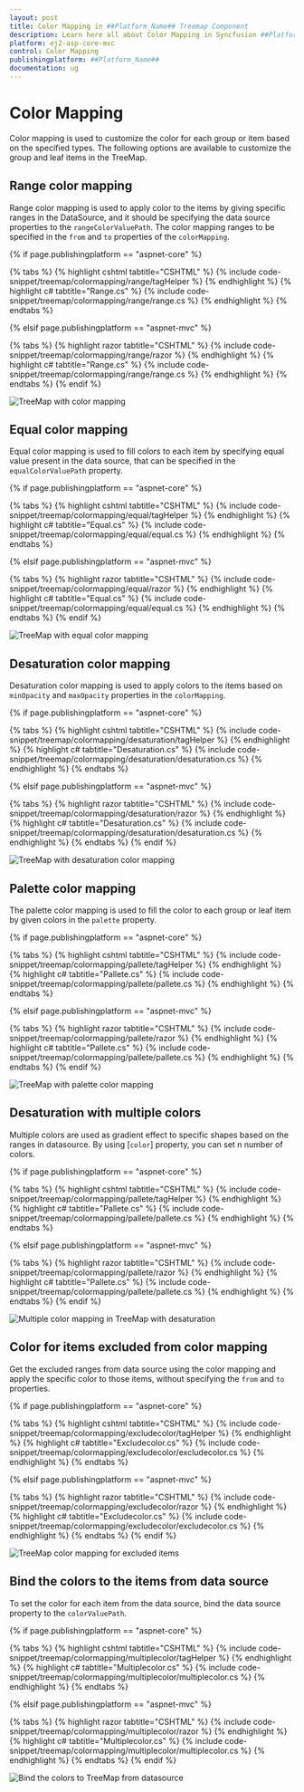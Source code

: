 ```yaml
---
layout: post
title: Color Mapping in ##Platform_Name## Treemap Component
description: Learn here all about Color Mapping in Syncfusion ##Platform_Name## Treemap component and more.
platform: ej2-asp-core-mvc
control: Color Mapping
publishingplatform: ##Platform_Name##
documentation: ug
---
```


# Color Mapping

Color mapping is used to customize the color for each group or item based on the specified types. The following options are available to customize the group and leaf items in the TreeMap.

## Range color mapping

Range color mapping is used to apply color to the items by giving specific ranges in the DataSource, and it should be specifying the data source properties to the `rangeColorValuePath`. The color mapping ranges to be specified in the `from` and `to` properties of the `colorMapping`.

{% if page.publishingplatform == "aspnet-core" %}

{% tabs %}
{% highlight cshtml tabtitle="CSHTML" %}
{% include code-snippet/treemap/colormapping/range/tagHelper %}
{% endhighlight %}
{% highlight c# tabtitle="Range.cs" %}
{% include code-snippet/treemap/colormapping/range/range.cs %}
{% endhighlight %}
{% endtabs %}

{% elsif page.publishingplatform == "aspnet-mvc" %}

{% tabs %}
{% highlight razor tabtitle="CSHTML" %}
{% include code-snippet/treemap/colormapping/range/razor %}
{% endhighlight %}
{% highlight c# tabtitle="Range.cs" %}
{% include code-snippet/treemap/colormapping/range/range.cs %}
{% endhighlight %}
{% endtabs %}
{% endif %}



![TreeMap with color mapping](images/Colormapping/Range.png)

## Equal color mapping

Equal color mapping is used to fill colors to each item by specifying equal value present in the data source, that can be specified in the `equalColorValuePath` property.

{% if page.publishingplatform == "aspnet-core" %}

{% tabs %}
{% highlight cshtml tabtitle="CSHTML" %}
{% include code-snippet/treemap/colormapping/equal/tagHelper %}
{% endhighlight %}
{% highlight c# tabtitle="Equal.cs" %}
{% include code-snippet/treemap/colormapping/equal/equal.cs %}
{% endhighlight %}
{% endtabs %}

{% elsif page.publishingplatform == "aspnet-mvc" %}

{% tabs %}
{% highlight razor tabtitle="CSHTML" %}
{% include code-snippet/treemap/colormapping/equal/razor %}
{% endhighlight %}
{% highlight c# tabtitle="Equal.cs" %}
{% include code-snippet/treemap/colormapping/equal/equal.cs %}
{% endhighlight %}
{% endtabs %}
{% endif %}



![TreeMap with equal color mapping](images/Colormapping/EqualColor.png)

## Desaturation color mapping

Desaturation color mapping is used to apply colors to the items based on `minOpacity` and `maxOpacity` properties in the `colorMapping`.

{% if page.publishingplatform == "aspnet-core" %}

{% tabs %}
{% highlight cshtml tabtitle="CSHTML" %}
{% include code-snippet/treemap/colormapping/desaturation/tagHelper %}
{% endhighlight %}
{% highlight c# tabtitle="Desaturation.cs" %}
{% include code-snippet/treemap/colormapping/desaturation/desaturation.cs %}
{% endhighlight %}
{% endtabs %}

{% elsif page.publishingplatform == "aspnet-mvc" %}

{% tabs %}
{% highlight razor tabtitle="CSHTML" %}
{% include code-snippet/treemap/colormapping/desaturation/razor %}
{% endhighlight %}
{% highlight c# tabtitle="Desaturation.cs" %}
{% include code-snippet/treemap/colormapping/desaturation/desaturation.cs %}
{% endhighlight %}
{% endtabs %}
{% endif %}



![TreeMap with desaturation color mapping](images/Colormapping/Desaturation.png)

## Palette color mapping

The palette color mapping is used to fill the color to each group or leaf item by given colors in the `palette` property.

{% if page.publishingplatform == "aspnet-core" %}

{% tabs %}
{% highlight cshtml tabtitle="CSHTML" %}
{% include code-snippet/treemap/colormapping/pallete/tagHelper %}
{% endhighlight %}
{% highlight c# tabtitle="Pallete.cs" %}
{% include code-snippet/treemap/colormapping/pallete/pallete.cs %}
{% endhighlight %}
{% endtabs %}

{% elsif page.publishingplatform == "aspnet-mvc" %}

{% tabs %}
{% highlight razor tabtitle="CSHTML" %}
{% include code-snippet/treemap/colormapping/pallete/razor %}
{% endhighlight %}
{% highlight c# tabtitle="Pallete.cs" %}
{% include code-snippet/treemap/colormapping/pallete/pallete.cs %}
{% endhighlight %}
{% endtabs %}
{% endif %}



![TreeMap with palette color mapping](images/Colormapping/Palette.png)

## Desaturation with multiple colors

Multiple colors are used as gradient effect to specific shapes based on the ranges in datasource. By using [`color`] property, you can set n number of colors.

{% if page.publishingplatform == "aspnet-core" %}

{% tabs %}
{% highlight cshtml tabtitle="CSHTML" %}
{% include code-snippet/treemap/colormapping/pallete/tagHelper %}
{% endhighlight %}
{% highlight c# tabtitle="Pallete.cs" %}
{% include code-snippet/treemap/colormapping/pallete/pallete.cs %}
{% endhighlight %}
{% endtabs %}

{% elsif page.publishingplatform == "aspnet-mvc" %}

{% tabs %}
{% highlight razor tabtitle="CSHTML" %}
{% include code-snippet/treemap/colormapping/pallete/razor %}
{% endhighlight %}
{% highlight c# tabtitle="Pallete.cs" %}
{% include code-snippet/treemap/colormapping/pallete/pallete.cs %}
{% endhighlight %}
{% endtabs %}
{% endif %}



![Multiple color mapping in TreeMap with desaturation](images/Colormapping/DesaturationwithMultiplecolor.png)

## Color for items excluded from color mapping

Get the excluded ranges from data source using the color mapping and apply the specific color to those items, without specifying the `from` and `to` properties.

{% if page.publishingplatform == "aspnet-core" %}

{% tabs %}
{% highlight cshtml tabtitle="CSHTML" %}
{% include code-snippet/treemap/colormapping/excludecolor/tagHelper %}
{% endhighlight %}
{% highlight c# tabtitle="Excludecolor.cs" %}
{% include code-snippet/treemap/colormapping/excludecolor/excludecolor.cs %}
{% endhighlight %}
{% endtabs %}

{% elsif page.publishingplatform == "aspnet-mvc" %}

{% tabs %}
{% highlight razor tabtitle="CSHTML" %}
{% include code-snippet/treemap/colormapping/excludecolor/razor %}
{% endhighlight %}
{% highlight c# tabtitle="Excludecolor.cs" %}
{% include code-snippet/treemap/colormapping/excludecolor/excludecolor.cs %}
{% endhighlight %}
{% endtabs %}
{% endif %}



![TreeMap color mapping for excluded items](images/Colormapping/ExcludeItem.png)

## Bind the colors to the items from data source

To set the color for each item from the data source, bind the data source property to the `colorValuePath`.

{% if page.publishingplatform == "aspnet-core" %}

{% tabs %}
{% highlight cshtml tabtitle="CSHTML" %}
{% include code-snippet/treemap/colormapping/multiplecolor/tagHelper %}
{% endhighlight %}
{% highlight c# tabtitle="Multiplecolor.cs" %}
{% include code-snippet/treemap/colormapping/multiplecolor/multiplecolor.cs %}
{% endhighlight %}
{% endtabs %}

{% elsif page.publishingplatform == "aspnet-mvc" %}

{% tabs %}
{% highlight razor tabtitle="CSHTML" %}
{% include code-snippet/treemap/colormapping/multiplecolor/razor %}
{% endhighlight %}
{% highlight c# tabtitle="Multiplecolor.cs" %}
{% include code-snippet/treemap/colormapping/multiplecolor/multiplecolor.cs %}
{% endhighlight %}
{% endtabs %}
{% endif %}



![Bind the colors to TreeMap from datasource](images/Colormapping/ColorDS.png)